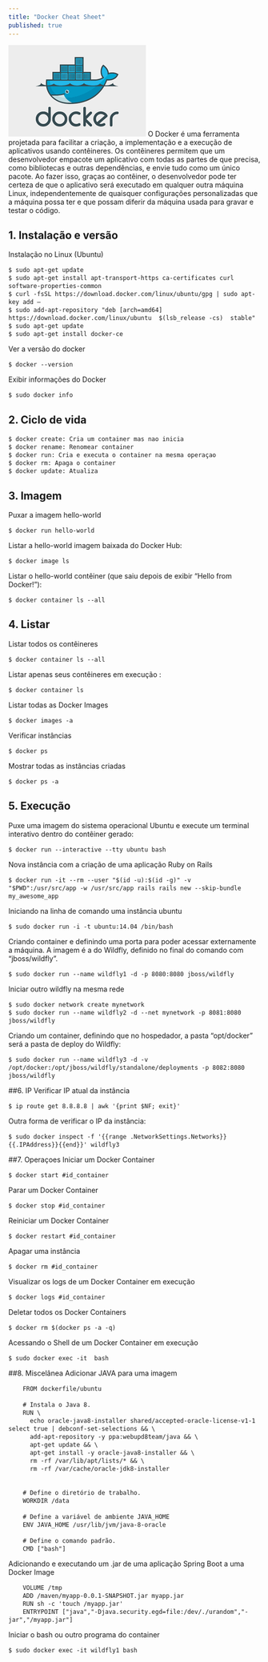 ```yaml
---
title: "Docker Cheat Sheet"
published: true
---
```


![alt text](https://raw.githubusercontent.com/fabiodamas/fabiodamas.github.io/master/_posts/images/docker.png "Docker Cheat Sheet") O Docker é uma ferramenta projetada para facilitar a criação, a implementação e a execução de aplicativos usando contêineres. Os contêineres permitem que um desenvolvedor empacote um aplicativo com todas as partes de que precisa, como bibliotecas e outras dependências, e envie tudo como um único pacote. 
Ao fazer isso, graças ao contêiner, o desenvolvedor pode ter certeza de que o aplicativo será executado em qualquer outra máquina Linux, independentemente de quaisquer configurações personalizadas que a máquina possa ter e que possam diferir da máquina usada para gravar e testar o código.

## 1. Instalação e versão
Instalação no Linux (Ubuntu)
```console
$ sudo apt-get update 
$ sudo apt-get install apt-transport-https ca-certificates curl software-properties-common
$ curl -fsSL https://download.docker.com/linux/ubuntu/gpg | sudo apt-key add –
$ sudo add-apt-repository "deb [arch=amd64] https://download.docker.com/linux/ubuntu  $(lsb_release -cs)  stable" 
$ sudo apt-get update
$ sudo apt-get install docker-ce
```

Ver a versão do docker
```console 
$ docker --version
```

Exibir informações do Docker
```console 
$ sudo docker info
```

## 2. Ciclo de vida
```console 
$ docker create: Cria um container mas nao inicia
$ docker rename: Renomear container
$ docker run: Cria e executa o container na mesma operaçao
$ docker rm: Apaga o container
$ docker update: Atualiza
```

## 3. Imagem
Puxar a imagem hello-world
```console 
$ docker run hello-world
```

Listar a hello-world imagem baixada do Docker Hub:
```console 
$ docker image ls
```

Listar o hello-world contêiner (que saiu depois de exibir “Hello from Docker!”):
```console 
$ docker container ls --all
```

## 4. Listar
Listar todos os contêineres 
```console 
$ docker container ls --all
```

Listar apenas seus contêineres em execução :
```console 
$ docker container ls
```

Listar todas as Docker Images
```console 
$ docker images -a
```

Verificar instâncias
```console 
$ docker ps
```

Mostrar todas as instâncias criadas
```console 
$ docker ps ­-a
```

## 5. Execução
Puxe uma imagem do sistema operacional Ubuntu e execute um terminal interativo dentro do contêiner gerado:
```console 
$ docker run --interactive --tty ubuntu bash
```

Nova instância com a criação de uma aplicação Ruby on Rails
```console 
$ docker run -it --rm --user "$(id -u):$(id -g)" -v "$PWD":/usr/src/app -w /usr/src/app rails rails new --skip-bundle my_awesome_app
```

Iniciando na linha de comando uma instância ubuntu
```console 
$ sudo docker run -i -t ubuntu:14.04 /bin/bash
```

Criando container e definindo uma porta para poder acessar externamente a máquina. A imagem é a do Wildfly, definido no final do comando com “jboss/wildfly”.
```console 
$ sudo docker run --name wildfly1 -d -p 8080:8080 jboss/wildfly
```

Iniciar outro wildfly na mesma rede
```console 
$ sudo docker network create mynetwork
$ sudo docker run --name wildfly2 -d --net mynetwork -p 8081:8080 jboss/wildfly
```

Criando um container, definindo que no hospedador, a pasta “opt/docker” será a pasta de deploy do Wildfly:
```console 
$ sudo docker run --name wildfly3 -d -v /opt/docker:/opt/jboss/wildfly/standalone/deployments -p 8082:8080 jboss/wildfly
```

##6. IP
Verificar IP atual da instância
```console 
$ ip route get 8.8.8.8 | awk '{print $NF; exit}'
```

Outra forma de verificar o IP da instância:
```console 
$ sudo docker inspect -f '{{range .NetworkSettings.Networks}}{{.IPAddress}}{{end}}' wildfly3
```

##7. Operaçoes
Iniciar um Docker Container
```console 
$ docker start #id_container
```

Parar um Docker Container
```console 
$ docker stop #id_container
```

Reiniciar um Docker Container
```console 
$ docker restart #id_container
```

Apagar uma instância
```console 
$ docker rm #id_container
```

Visualizar os logs de um Docker Container em execução
```console 
$ docker logs #id_container
```

Deletar todos os Docker Containers
```console 
$ docker rm $(docker ps -a -q)
```

Acessando o Shell de um Docker Container em execução
```console 
$ sudo docker exec -it  bash
```

##8. Miscelânea
Adicionar JAVA para uma imagem
```console 
    FROM dockerfile/ubuntu
 
    # Instala o Java 8.
    RUN \
      echo oracle-java8-installer shared/accepted-oracle-license-v1-1 select true | debconf-set-selections && \
      add-apt-repository -y ppa:webupd8team/java && \
      apt-get update && \
      apt-get install -y oracle-java8-installer && \
      rm -rf /var/lib/apt/lists/* && \
      rm -rf /var/cache/oracle-jdk8-installer
    
    
    # Define o diretório de trabalho.
    WORKDIR /data
    
    # Define a variável de ambiente JAVA_HOME
    ENV JAVA_HOME /usr/lib/jvm/java-8-oracle
    
    # Define o comando padrão.
    CMD ["bash"]
```

Adicionando e executando um .jar de uma aplicação Spring Boot a uma Docker Image
```console 
    VOLUME /tmp
    ADD /maven/myapp-0.0.1-SNAPSHOT.jar myapp.jar
    RUN sh -c 'touch /myapp.jar'
    ENTRYPOINT ["java","-Djava.security.egd=file:/dev/./urandom","-jar","/myapp.jar"]
```

Iniciar o bash ou outro programa do container
```console 
$ sudo docker exec -it wildfly1 bash
```




